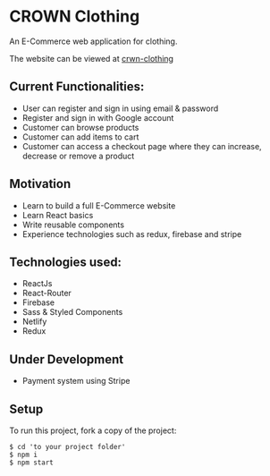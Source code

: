 # CROWN Clothing

An E-Commerce web application for clothing.

The website can be viewed at [crwn-clothing](https://zesty-pastelito-a6761d.netlify.app/)

## Current Functionalities:
- User can register and sign in using email & password
- Register and sign in with Google account
- Customer can browse products
- Customer can add items to cart
- Customer can access a checkout page where they can increase, decrease or remove a product

## Motivation
- Learn to build a full E-Commerce website
- Learn React basics
- Write reusable components
- Experience technologies such as redux, firebase and stripe

## Technologies used:
- ReactJs
- React-Router
- Firebase
- Sass & Styled Components
- Netlify
- Redux

## Under Development
- Payment system using Stripe

## Setup
To run this project, fork a copy of the project:

```
$ cd 'to your project folder'
$ npm i
$ npm start
```



